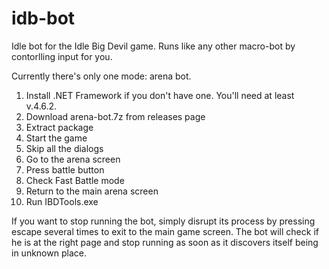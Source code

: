 # idb-bot
Idle bot for the Idle Big Devil game.
Runs like any other macro-bot by contorlling input for you.

Currently there's only one mode: arena bot. 

1. Install .NET Framework if you don't have one. You'll need at least v.4.6.2.
1. Download arena-bot.7z from releases page
1. Extract package
1. Start the game
1. Skip all the dialogs
1. Go to the arena screen
1. Press battle button
1. Check Fast Battle mode
1. Return to the main arena screen
1. Run IBDTools.exe

If you want to stop running the bot, simply disrupt its process by pressing escape several times to exit to the main game screen. The bot will check if he is at the right page and stop running as soon as it discovers itself being in unknown place.
